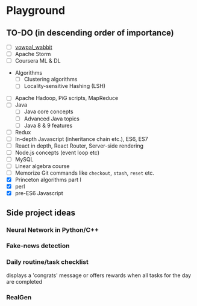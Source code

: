 # Playground
## TO-DO (in descending order of importance)
- [ ] [vowpal_wabbit](https://github.com/JohnLangford/vowpal_wabbit)
- [ ] Apache Storm
- [ ] Coursera ML & DL
- Algorithms
  - [ ] Clustering algorithms
  - [ ] Locality-sensitive Hashing (LSH)
- [ ] Apache Hadoop, PiG scripts, MapReduce
- [ ] Java
  - [ ] Java core concepts
  - [ ] Advanced Java topics
  - [ ] Java 8 & 9 features
- [ ] Redux
- [ ] In-depth Javascript (inheritance chain etc.), ES6, ES7
- [ ] React in depth, React Router, Server-side rendering
- [ ] Node.js concepts (event loop etc)
- [ ] MySQL
- [ ] Linear algebra course
- [ ] Memorize Git commands like `checkout`, `stash`, `reset` etc.
- [x] Princeton algorithms part I
- [x] perl
- [x] pre-ES6 Javascript

## Side project ideas
### Neural Network in Python/C++
### Fake-news detection
### Daily routine/task checklist
displays a 'congrats' message or offers rewards when all tasks for the day are completed
### RealGen
